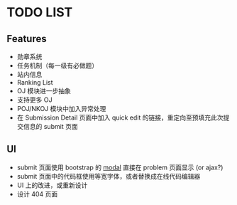 TODO LIST
=========

Features
--------
- 勋章系统
- 任务机制（每一级有必做题）
- 站内信息
- Ranking List
- OJ 模块进一步抽象
- 支持更多 OJ
- POJ/NKOJ 模块中加入异常处理
- 在 Submission Detail 页面中加入 quick edit 的链接，重定向至预填充此次提交信息的 submit 页面

UI
--
- submit 页面使用 bootstrap 的 [modal](http://twitter.github.com/bootstrap/javascript.html#modals) 直接在 problem 页面显示 (or ajax?)
- submit 页面中的代码框使用等宽字体，或者替换成在线代码编辑器
- UI 上的改进，或重新设计
- 设计 404 页面
